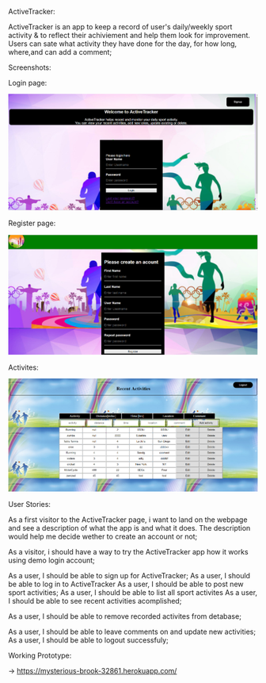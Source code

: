 
ActiveTracker:

ActiveTracker is an app to keep a record of user's daily/weekly sport activity & to reflect their achiviement
and help them look for improvement. Users can sate what activity they have done for the day, for how long, where,and can add a comment;

Screenshots:

Login page:

![ActiveTracker login](/Docs/login.PNG)

Register page:

![ActiveTracker login](/Docs/register.PNG)

Activites:

![ActiveTracker login](/Docs/Activities.PNG)



User Stories:

As a first visitor to the ActiveTracker page, i want to land on the webpage and see a description of what the app is 
and what it does. The description would help me decide wether to create an account or not;

As a visitor, i should have a way to try the ActiveTracker app how it works using demo login account;

As a user, I should be able to sign up for ActiveTracker;
As a user, I should be able to log in to ActiveTracker
As a user, I should be able to post new sport activities;
As a user, I should be able to list all sport activites
As a user, I should be able to see recent activities acomplished;

As a user, I should be able to remove recorded activites from detabase;

As a user, I should be able to leave comments on and update new activities;
As a user, I should be able to logout successfuly;



Working Prototype:

 -> https://mysterious-brook-32861.herokuapp.com/ 





